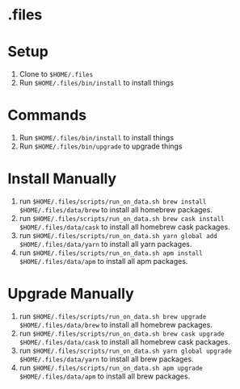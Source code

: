 # .files

# Setup

1. Clone to `$HOME/.files`
2. Run `$HOME/.files/bin/install` to install things

# Commands
1. Run `$HOME/.files/bin/install` to install things
1. Run `$HOME/.files/bin/upgrade` to upgrade things

# Install Manually

1. run `$HOME/.files/scripts/run_on_data.sh brew install $HOME/.files/data/brew` to install all homebrew packages.
2. run `$HOME/.files/scripts/run_on_data.sh brew cask install $HOME/.files/data/cask` to install all homebrew cask packages.
3. run `$HOME/.files/scripts/run_on_data.sh yarn global add $HOME/.files/data/yarn` to install all yarn packages.
4. run `$HOME/.files/scripts/run_on_data.sh apm install $HOME/.files/data/apm` to install all apm packages.

# Upgrade Manually

1. run `$HOME/.files/scripts/run_on_data.sh brew upgrade $HOME/.files/data/brew` to install all homebrew packages.
2. run `$HOME/.files/scripts/run_on_data.sh brew cask upgrade $HOME/.files/data/cask` to install all homebrew cask packages.
3. run `$HOME/.files/scripts/run_on_data.sh yarn global upgrade $HOME/.files/data/yarn` to install all brew packages.
4. run `$HOME/.files/scripts/run_on_data.sh apm upgrade $HOME/.files/data/apm` to install all brew packages.
